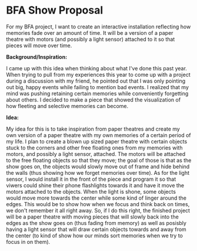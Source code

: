 # BFA Show Proposal

For my BFA project, I want to create an interactive installation reflecting how memories fade over an amount of time. It will be a version of a paper theatre with motors (and possibly a light sensor) attached to it so that pieces will move over time.

**Background/Inspiration:**

I came up with this idea when thinking about what I've done this past year. When trying to pull from my experiences this year to come up with a project during a discussion with my friend, he pointed out that I was only pointing out big, happy events while failing to mention bad events. I realized that my mind was pushing retaining certain memories while conveniently forgetting about others. I decided to make a piece that showed the visualization of how fleeting and selective memories can become.

**Idea:**

My idea for this is to take inspiration from paper theatres and create my own version of a paper theatre with my own memories of a certain period of my life. I plan to create a blown up sized paper theatre with certain objects stuck to the corners and other free floating ones from my memories with motors, and possibly a light sensor, attached. The motors will be attached to the free floating objects so that they move; the goal of those is that as the show goes on, the objects would slowly move out of frame and hide behind the walls (thus showing how we forget memories over time). As for the light sensor, I would install it in the front of the piece and program it so that viwers could shine their phone flashlights towards it and have it move the motors attached to the objects. When the light is shone, some objects would move more towards the center while some kind of linger around the edges. This would be to show how when we focus and think back on times, we don't remember it all right away. So, if I do this right, the finished project will be a paper theatre with moving pieces that will slowly back into the edges as the show goes on (thus fading from memory) as well as posisbly having a light sensor that will draw certain objects towards and away from the center (to kind of show how our minds sort memories when we try to focus in on them).
